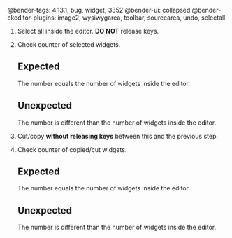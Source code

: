 @bender-tags: 4.13.1, bug, widget, 3352
@bender-ui: collapsed
@bender-ckeditor-plugins: image2, wysiwygarea, toolbar, sourcearea, undo, selectall

1. Select all inside the editor. **DO NOT** release keys.
2. Check counter of selected widgets.

	## Expected

	The number equals the number of widgets inside the editor.

	## Unexpected

	The number is different than the number of widgets inside the editor.
2. Cut/copy **without releasing keys** between this and the previous step.
3. Check counter of copied/cut widgets.

	## Expected

	The number equals the number of widgets inside the editor.

	## Unexpected

	The number is different than the number of widgets inside the editor.
